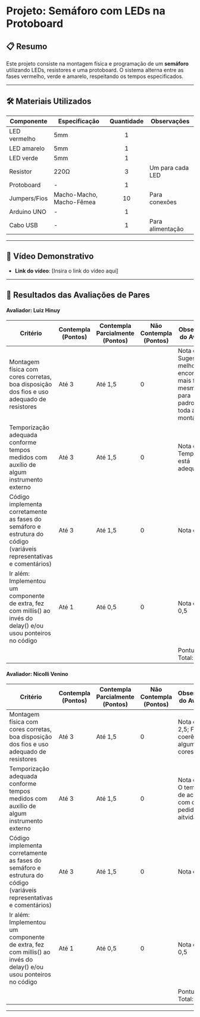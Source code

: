 # Projeto: Semáforo com LEDs na Protoboard

## 📋 Resumo

Este projeto consiste na montagem física e programação de um **semáforo** utilizando LEDs, resistores e uma protoboard. O sistema alterna entre as fases vermelho, verde e amarelo, respeitando os tempos especificados.

---

## 🛠️ Materiais Utilizados

| Componente         | Especificação    | Quantidade | Observações            |
|--------------------|------------------|:----------:|------------------------|
| LED vermelho       | 5mm              |     1      |                        |
| LED amarelo        | 5mm              |     1      |                        |
| LED verde          | 5mm              |     1      |                        |
| Resistor           | 220Ω             |     3      | Um para cada LED       |
| Protoboard         | -                |     1      |                        |
| Jumpers/Fios       | Macho-Macho, Macho-Fêmea      |   10 | Para conexões          |
| Arduino UNO | -          |     1      |   |
| Cabo USB           | -                |     1      | Para alimentação       |

---

## 🎥 Vídeo Demonstrativo

- **Link do vídeo**: [Insira o link do vídeo aqui]

---

## 📝 Resultados das Avaliações de Pares

#### Avaliador: Luiz Hinuy

|Critério|	Contempla (Pontos)|	Contempla Parcialmente (Pontos)	|Não Contempla (Pontos)	|Observações do Avaliador|
|-|-|-|-|-|
|Montagem física com cores corretas, boa disposição dos fios e uso adequado de resistores	|Até 3	|Até 1,5	|0 | Nota dada: 3; Sugestão de melhoria: encontrar mais fios da mesma cor para padronizar toda a montagem. |	
|Temporização adequada conforme tempos medidos com auxílio de algum instrumento externo	|Até 3	|Até 1,5	|0 | Nota dada: 3; Temporização está adequada|	
|Código implementa corretamente as fases do semáforo e estrutura do código (variáveis representativas e comentários) |	Até 3|	Até 1,5 |	0 | Nota dada: 3|	
|Ir além: Implementou um componente de extra, fez com millis() ao invés do delay() e/ou usou ponteiros no código |	Até 1 |	Até 0,5 |	0 | Nota dada: 0,5 |	
| | | | |Pontuação Total: 9,5|

#### Avaliador: Nicolli Venino

|Critério|	Contempla (Pontos)|	Contempla Parcialmente (Pontos)	|Não Contempla (Pontos)	|Observações do Avaliador|
|-|-|-|-|-|
|Montagem física com cores corretas, boa disposição dos fios e uso adequado de resistores	|Até 3	|Até 1,5	|0 | Nota dada: 2,5; Falta de coerência em algumas cores de fio|	
|Temporização adequada conforme tempos medidos com auxílio de algum instrumento externo	|Até 3	|Até 1,5	|0 | Nota dada: 3; O tempo está de acordo com o que é pedido na aitvidade|	
|Código implementa corretamente as fases do semáforo e estrutura do código (variáveis representativas e comentários) |	Até 3|	Até 1,5 |	0 | Nota dada: 3 |	
|Ir além: Implementou um componente de extra, fez com millis() ao invés do delay() e/ou usou ponteiros no código |	Até 1 |	Até 0,5 |	0 | Nota dada: 0,5 |	
| | | | |Pontuação Total: 9|

---
